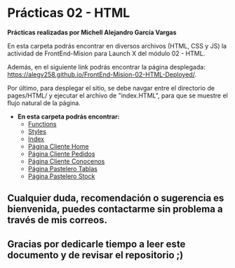 # Prácticas 02 - HTML

**Prácticas realizadas por Michell Alejandro García Vargas**

En esta carpeta podrás encontrar en diversos archivos (HTML, CSS y JS) la actividad de FrontEnd-Mision para Launch X del módulo 02 - HTML.

Además, en el siguiente link podrás encontrar la página desplegada: https://alegv258.github.io/FrontEnd-Mision-02-HTML-Deployed/.

Por último, para desplegar el sitio, se debe navgar entre el directorio de pages/HTML/ y ejecutar el archivo de "index.HTML", para que se muestre el flujo natural de la página.

- **En esta carpeta podrás encontrar:**
	- [Functions](./pages/JavaScript/functions.js)
	- [Styles](./pages/CSS/style.css)
	- [Index](./pages/HTML/index.html)
	- [Página Cliente Home](./pages/HTML/seccion_home.html)
	- [Página Cliente Pedidos](./pages/HTML/seccion_pedidos.html)
	- [Página Cliente Conocenos](./pages/HTML/seccion_conocenos.html)
	- [Página Pastelero Tablas](./pages/HTML/seccion_tablas.html)
	- [Página Pastelero Stock](./pages/HTML/seccion_stock.html)

## Cualquier duda, recomendación o sugerencia es bienvenida, puedes contactarme sin problema a través de mis correos.

## Gracias por dedicarle tiempo a leer este documento y de revisar el repositorio ;)

